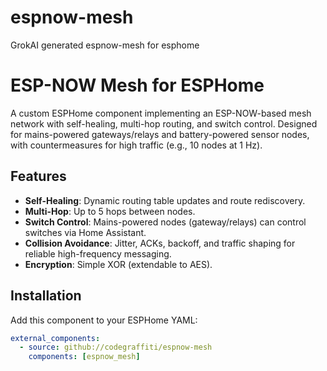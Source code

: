 # espnow-mesh
GrokAI generated espnow-mesh for esphome
# ESP-NOW Mesh for ESPHome

A custom ESPHome component implementing an ESP-NOW-based mesh network with self-healing, multi-hop routing, and switch control. Designed for mains-powered gateways/relays and battery-powered sensor nodes, with countermeasures for high traffic (e.g., 10 nodes at 1 Hz).

## Features
- **Self-Healing**: Dynamic routing table updates and route rediscovery.
- **Multi-Hop**: Up to 5 hops between nodes.
- **Switch Control**: Mains-powered nodes (gateway/relays) can control switches via Home Assistant.
- **Collision Avoidance**: Jitter, ACKs, backoff, and traffic shaping for reliable high-frequency messaging.
- **Encryption**: Simple XOR (extendable to AES).

## Installation
Add this component to your ESPHome YAML:

```yaml
external_components:
  - source: github://codegraffiti/espnow-mesh
    components: [espnow_mesh]
